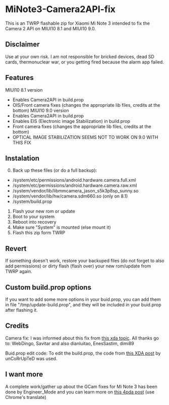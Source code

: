 # MiNote3-Camera2API-fix
This is an TWRP flashable zip for Xiaomi Mi Note 3 intended to fix the Camera 2 API on MIUI10 8.1 and MIUI10 9.0.

## Disclaimer
Use at your own risk. I am not responsible for bricked devices, dead SD cards, thermonuclear war, or you getting fired because the alarm app failed.

## Features
MIUI10 8.1 version
- Enables Camera2API in build.prop
- OIS/Front camera fixes (changes the appropriate lib files, credits at the bottom)
MIUI10 9.0 version
- Enables Camera2API in build.prop
- Enables EIS (Electronic image Stabilization) in build.prop
- Front camera fixes (changes the appropriate lib files, credits at the bottom)
- OPTICAL IMAGE STABILIZATION SEEMS NOT TO WORK ON 9.0 WITH THIS FIX

## Instalation
0. Back up these files (or do a full backup):
- /system/etc/permissions/android.hardware.camera.full.xml
- /system/etc/permissions/android.hardware.camera.raw.xml
- /system/vendor/lib/libmmcamera_jason_s5k3p8sp_sunny.so
- /system/vendor/lib/hw/camera.sdm660.so	(only on 8.1)
- /system/build.prop
1. Flash your new rom or update
2. Boot to your system
3. Reboot into recovery
4. Make sure "System" is mounted (else mount it)
5. Flash this zip form TWRP

## Revert
If something doesn't work, restore your backuped files (do not forget to also add permissions) or dirty flash (flash over) your new rom/update from TWRP again.

## Custom build.prop options
If you want to add some more options in your buid.prop, you can add them in file "/tmp/update-build.prop", and they will be included in your buid.prop after flashing it.

## Credits
Camera fix: I was informed about this fix from [this xda topic](https://forum.xda-developers.com/mi-note-3/how-to/google-camera-how-to-mi-note-3-t3757049). All thanks go to: WebDingo, Savitar and also dianluitao, EnesSastim, dimi89

Buid.prop edit code: To edit the build.prop, the code from [this XDA post](https://forum.xda-developers.com/showpost.php?p=19093919&postcount=20) by unCoRrUpTeD was used.

## I want more
A complete work/gather up about the GCam fixes for Mi Note 3 has been done by Engineer_Mode and you can learn more on [this 4pda post](http://4pda.ru/forum/index.php?showtopic=878111&st=3460#entry83639600) (use Chrome's translate)
